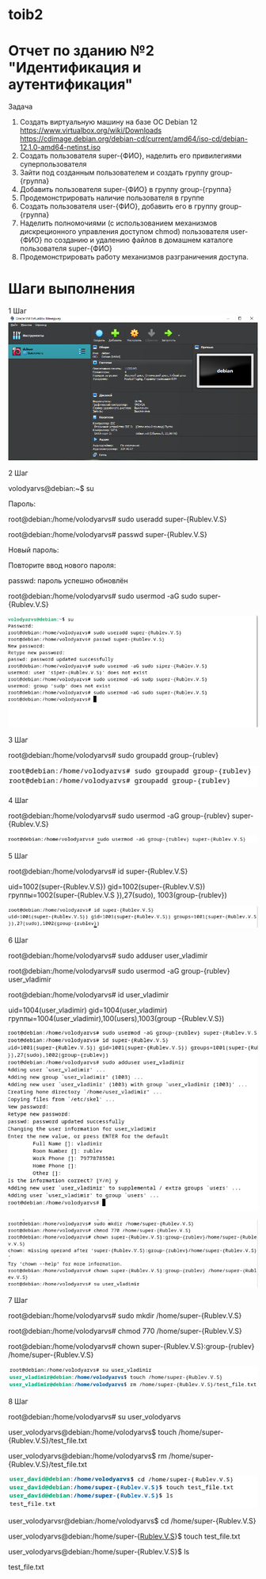# toib2
# Отчет по зданию №2 "Идентификация и аутентификация"
Задача 
1. Создать виртуальную машину на базе ОС Debian 12 https://www.virtualbox.org/wiki/Downloads
https://cdimage.debian.org/debian-cd/current/amd64/iso-cd/debian-12.1.0-amd64-netinst.iso
2. Создать пользователя super-{ФИО}, наделить его привилегиями суперпользователя
3. Зайти под созданным пользователем и создать группу group-{группа}
4. Добавить пользователя super-{ФИО} в группу group-{группа}
5. Продемонстрировать наличие пользователя в группе
6. Создать пользователя user-{ФИО}, добавить его в группу group-{группа}
7. Наделить полномочиями (с использованием механизмов дискреционного управления
доступом chmod) пользователя user-{ФИО} по созданию и удалению файлов в домашнем
каталоге пользователя super-{ФИО}
8. Продемонстрировать работу механизмов разграничения доступа.
# Шаги выполнения 
1 Шаг ![image](https://github.com/vladimirrublev/toib2/blob/main/1111111111111111111111111111111111111111111111111111111111111111.PNG)

2 Шаг

volodyarvs@debian:~$ su

Пароль: 

root@debian:/home/volodyarvs# sudo useradd super-{Rublev.V.S}

root@debian:/home/volodyarvs# passwd super-{Rublev.V.S}

Новый пароль:

Повторите ввод нового пароля: 

passwd: пароль успешно обновлён

root@debian:/home/volodyarvs# sudo usermod -aG sudo super-{Rublev.V.S}

![image](https://github.com/vladimirrublev/toib2/blob/main/1%20часть.PNG)

3 Шаг

root@debian:/home/volodyarvs# sudo groupadd group-{rublev}

![image](https://github.com/vladimirrublev/toib2/blob/main/2%20часть.PNG)

4 Шаг

root@debian:/home/volodyarvs# sudo usermod -aG group-{rublev} super-{Rublev.V.S}

![image](https://github.com/vladimirrublev/toib2/blob/main/3%20часть.PNG)

5 Шаг

root@debian:/home/volodyarvs# id super-{Rublev.V.S}

uid=1002(super-{Rublev.V.S}) gid=1002(super-{Rublev.V.S}) группы=1002(super-{Rublev.V.S
}),27(sudo), 1003(group-{rublev})

![image](https://github.com/vladimirrublev/toib2/blob/main/4%20часть.PNG)

6 Шаг

root@debian:/home/volodyarvs# sudo adduser user_vladimir

root@debian:/home/volodyarvs# sudo usermod -aG group-{rublev} user_vladimir

root@debian:/home/volodyarvs# id user_vladimir

uid=1004(user_vladimir) gid=1004(user_vladimir) группы=1004(user_vladimir),100(users),1003(group
-{Rublev.V.S})

![image](https://github.com/vladimirrublev/toib2/blob/main/5%20часть.PNG)

![image](https://github.com/vladimirrublev/toib2/blob/main/6%20часть.PNG)

7 Шаг

root@debian:/home/volodyarvs# sudo mkdir /home/super-{Rublev.V.S}

root@debian:/home/volodyarvs# chmod 770 /home/super-{Rublev.V.S}

root@debian:/home/volodyarvs# chown super-{Rublev.V.S}:group-{rublev} /home/super-{Rublev.V.S}

![image](https://github.com/vladimirrublev/toib2/blob/main/7.png)

8 Шаг

root@debian:/home/volodyarvs# su user_volodyarvs

user_volodyarvs@debian:/home/volodyarvs$ touch /home/super-{Rublev.V.S}/test_file.txt

user_volodyarvs@debian:/home/volodyarvs$ rm /home/super-{Rublev.V.S}/test_file.txt

![image](https://github.com/vladimirrublev/toib2/blob/main/8.png)

user_volodyarvsr@debian:/home/volodyarvs$ cd /home/super-{Rublev.V.S}

user_volodyarvs@debian:/home/super-{[Rublev.V.S](https://media.discordapp.net/attachments/1162377161605386250/1162380594433511504/image.png?ex=653bba49&is=65294549&hm=e5ff9cb3a64f1c124f80852ab32ad4bf7852d42b05972cfec8f55e1b1a2b0dce&=)}$ touch test_file.txt

user_volodyarvs@debian:/home/super-{Rublev.V.S}$ ls

test_file.txt

